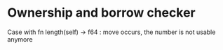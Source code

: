 # Ownership and borrow checker

Case with fn length(self) -> f64 : move occurs, the number is not usable anymore
